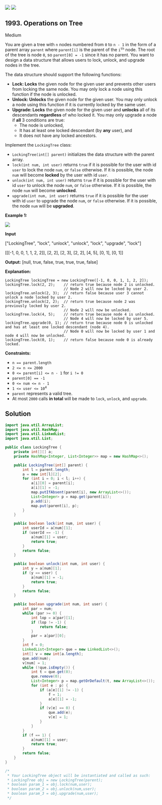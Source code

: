 [![](https://img.shields.io/github/stars/javadev/LeetCode-in-Java?label=Stars&style=flat-square)](https://github.com/javadev/LeetCode-in-Java)
[![](https://img.shields.io/github/forks/javadev/LeetCode-in-Java?label=Fork%20me%20on%20GitHub%20&style=flat-square)](https://github.com/javadev/LeetCode-in-Java/fork)

## 1993\. Operations on Tree

Medium

You are given a tree with `n` nodes numbered from `0` to `n - 1` in the form of a parent array `parent` where `parent[i]` is the parent of the <code>i<sup>th</sup></code> node. The root of the tree is node `0`, so `parent[0] = -1` since it has no parent. You want to design a data structure that allows users to lock, unlock, and upgrade nodes in the tree.

The data structure should support the following functions:

*   **Lock: Locks** the given node for the given user and prevents other users from locking the same node. You may only lock a node using this function if the node is unlocked.
*   **Unlock: Unlocks** the given node for the given user. You may only unlock a node using this function if it is currently locked by the same user.
*   **Upgrade: Locks** the given node for the given user and **unlocks** all of its descendants **regardless** of who locked it. You may only upgrade a node if **all** 3 conditions are true:
    *   The node is unlocked,
    *   It has at least one locked descendant (by **any** user), and
    *   It does not have any locked ancestors.

Implement the `LockingTree` class:

*   `LockingTree(int[] parent)` initializes the data structure with the parent array.
*   `lock(int num, int user)` returns `true` if it is possible for the user with id `user` to lock the node `num`, or `false` otherwise. If it is possible, the node `num` will become **locked** by the user with id `user`.
*   `unlock(int num, int user)` returns `true` if it is possible for the user with id `user` to unlock the node `num`, or `false` otherwise. If it is possible, the node `num` will become **unlocked**.
*   `upgrade(int num, int user)` returns `true` if it is possible for the user with id `user` to upgrade the node `num`, or `false` otherwise. If it is possible, the node `num` will be **upgraded**.

**Example 1:**

![](https://assets.leetcode.com/uploads/2021/07/29/untitled.png)

**Input**

["LockingTree", "lock", "unlock", "unlock", "lock", "upgrade", "lock"]

[[[-1, 0, 0, 1, 1, 2, 2]], [2, 2], [2, 3], [2, 2], [4, 5], [0, 1], [0, 1]]

**Output:** [null, true, false, true, true, true, false]

**Explanation:**

    LockingTree lockingTree = new LockingTree([-1, 0, 0, 1, 1, 2, 2]);
    lockingTree.lock(2, 2);    // return true because node 2 is unlocked.
                               // Node 2 will now be locked by user 2.
    lockingTree.unlock(2, 3);  // return false because user 3 cannot unlock a node locked by user 2.
    lockingTree.unlock(2, 2);  // return true because node 2 was previously locked by user 2.
                               // Node 2 will now be unlocked.
    lockingTree.lock(4, 5);    // return true because node 4 is unlocked.
                               // Node 4 will now be locked by user 5.
    lockingTree.upgrade(0, 1); // return true because node 0 is unlocked and has at least one locked descendant (node 4).
                               // Node 0 will now be locked by user 1 and node 4 will now be unlocked.
    lockingTree.lock(0, 1);    // return false because node 0 is already locked. 

**Constraints:**

*   `n == parent.length`
*   `2 <= n <= 2000`
*   `0 <= parent[i] <= n - 1` for `i != 0`
*   `parent[0] == -1`
*   `0 <= num <= n - 1`
*   <code>1 <= user <= 10<sup>4</sup></code>
*   `parent` represents a valid tree.
*   At most `2000` calls **in total** will be made to `lock`, `unlock`, and `upgrade`.

## Solution

```java
import java.util.ArrayList;
import java.util.HashMap;
import java.util.LinkedList;
import java.util.List;

public class LockingTree {
    private int[][] a;
    private HashMap<Integer, List<Integer>> map = new HashMap<>();

    public LockingTree(int[] parent) {
        int l = parent.length;
        a = new int[l][2];
        for (int i = 0; i < l; i++) {
            a[i][0] = parent[i];
            a[i][1] = -1;
            map.putIfAbsent(parent[i], new ArrayList<>());
            List<Integer> p = map.get(parent[i]);
            p.add(i);
            map.put(parent[i], p);
        }
    }

    public boolean lock(int num, int user) {
        int userId = a[num][1];
        if (userId == -1) {
            a[num][1] = user;
            return true;
        }
        return false;
    }

    public boolean unlock(int num, int user) {
        int y = a[num][1];
        if (y == user) {
            a[num][1] = -1;
            return true;
        }
        return false;
    }

    public boolean upgrade(int num, int user) {
        int par = num;
        while (par >= 0) {
            int lop = a[par][1];
            if (lop != -1) {
                return false;
            }
            par = a[par][0];
        }
        int f = 0;
        LinkedList<Integer> que = new LinkedList<>();
        int[] v = new int[a.length];
        que.add(num);
        v[num] = 1;
        while (!que.isEmpty()) {
            int t = que.get(0);
            que.remove(0);
            List<Integer> p = map.getOrDefault(t, new ArrayList<>());
            for (int e : p) {
                if (a[e][1] != -1) {
                    f = 1;
                    a[e][1] = -1;
                }
                if (v[e] == 0) {
                    que.add(e);
                    v[e] = 1;
                }
            }
        }
        if (f == 1) {
            a[num][1] = user;
            return true;
        }
        return false;
    }
}

/*
 * Your LockingTree object will be instantiated and called as such:
 * LockingTree obj = new LockingTree(parent);
 * boolean param_1 = obj.lock(num,user);
 * boolean param_2 = obj.unlock(num,user);
 * boolean param_3 = obj.upgrade(num,user);
 */
```